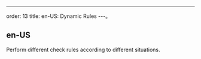 ---
order: 13
title:
  en-US: Dynamic Rules
---。

## en-US

Perform different check rules according to different situations.

